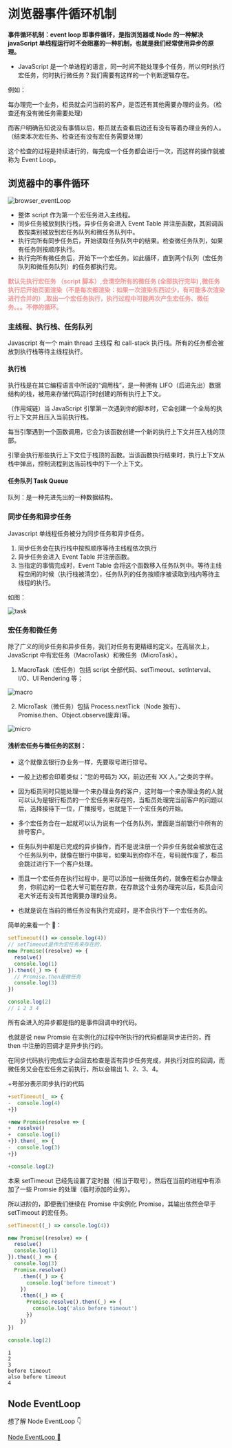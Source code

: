 # 浏览器事件循环机制

**事件循环机制：event loop 即事件循环，是指浏览器或 Node 的一种解决 javaScript 单线程运行时不会阻塞的一种机制，也就是我们经常使用异步的原理。**

- JavaScript 是一个单进程的语言，同一时间不能处理多个任务，所以何时执行宏任务，何时执行微任务？我们需要有这样的一个判断逻辑存在。

例如：

每办理完一个业务，柜员就会问当前的客户，是否还有其他需要办理的业务。（检查还有没有微任务需要处理）

而客户明确告知说没有事情以后，柜员就去查看后边还有没有等着办理业务的人。（结束本次宏任务、检查还有没有宏任务需要处理）

这个检查的过程是持续进行的，每完成一个任务都会进行一次，而这样的操作就被称为 Event Loop。

## 浏览器中的事件循环

![browser_eventLoop](./images/browser_EventLoop.jpeg)

- 整体 script 作为第一个宏任务进入主线程。
- 同步任务被放到执行栈，异步任务会进入 Event Table 并注册函数，其回调函数按类别被放到宏任务队列和微任务队列中。
- 执行完所有同步任务后，开始读取任务队列中的结果。检查微任务队列，如果有任务则按顺序执行。
- 执行完所有微任务后，开始下一个宏任务。如此循环，直到两个队列（宏任务队列和微任务队列）的任务都执行完。

**<font color="F19594">默认先执行宏任务 （script 脚本）,会清空所有的微任务 (全部执行完毕) ,微任务执行后开始页面渲染（不是每次都渲染：如果一次渲染东西过少，有可能多次渲染进行合并的）,取出一个宏任务执行，执行过程中可能再次产生宏任务、微任务。。。不停的循环。</font >**

### 主线程、执行栈、任务队列

Javascript 有一个 main thread 主线程 和 call-stack 执行栈。所有的任务都会被放到执行栈等待主线程执行。

#### 执行栈

执行栈是在其它编程语言中所说的“调用栈”，是一种拥有 LIFO（后进先出）数据结构的栈，被用来存储代码运行时创建的所有执行上下文。

（作用域链）当 JavaScript 引擎第一次遇到你的脚本时，它会创建一个全局的执行上下文并且压入当前执行栈。

每当引擎遇到一个函数调用，它会为该函数创建一个新的执行上下文并压入栈的顶部。

引擎会执行那些执行上下文位于栈顶的函数。当该函数执行结束时，执行上下文从栈中弹出，控制流程到达当前栈中的下一个上下文。

#### 任务队列 Task Queue

队列：是一种先进先出的一种数据结构。

### 同步任务和异步任务

Javascript 单线程任务被分为同步任务和异步任务。

1. 同步任务会在执行栈中按照顺序等待主线程依次执行
2. 异步任务会进入 Event Table 并注册函数。
3. 当指定的事情完成时，Event Table 会将这个函数移入任务队列中。等待主线程空闲的时候（执行栈被清空），任务队列的任务按顺序被读取到栈内等待主线程的执行。

如图：

![task](images/task.jpg)

### 宏任务和微任务

除了广义的同步任务和异步任务，我们对任务有更精细的定义。在高层次上，JavaScript 中有宏任务（MacroTask）和微任务（MicroTask）。

1. MacroTask（宏任务）包括 script 全部代码、setTimeout、setInterval、I/O、UI Rendering 等；

![macro](images/macro.png)

2. MicroTask（微任务）包括 Process.nextTick（Node 独有）、Promise.then、Object.observe(废弃)等。

![micro](images/micro.png)

#### 浅析宏任务与微任务的区别：

- 这个就像去银行办业务一样，先要取号进行排号。

- 一般上边都会印着类似：“您的号码为 XX，前边还有 XX 人。”之类的字样。

- 因为柜员同时只能处理一个来办理业务的客户，这时每一个来办理业务的人就可以认为是银行柜员的一个宏任务来存在的，当柜员处理完当前客户的问题以后，选择接待下一位，广播报号，也就是下一个宏任务的开始。

- 多个宏任务合在一起就可以认为说有一个任务队列，里面是当前银行中所有的排号客户。

- 任务队列中都是已完成的异步操作，而不是说注册一个异步任务就会被放在这个任务队列中，就像在银行中排号，如果叫到你你不在，号码就作废了，柜员会跳过进行下一个客户处理。

- 而且一个宏任务在执行过程中，是可以添加一些微任务的，就像在柜台办理业务，你前边的一位老大爷可能在存款，在存款这个业务办理完以后，柜员会问老大爷还有没有其他需要办理的业务。

- 也就是说在当前的微任务没有执行完成时，是不会执行下一个宏任务的。

简单的来看一个 🌰：

```js
setTimeout(() => console.log(4))
// setTimeout是作为宏任务来存在的，
new Promise((resolve) => {
  resolve()
  console.log(1)
}).then((_) => {
  // Promise.then是微任务
  console.log(3)
})

console.log(2)
// 1 2 3 4
```

所有会进入的异步都是指的是事件回调中的代码。

也就是说 new Promsie 在实例化的过程中所执行的代码都是同步进行的，而 then 中注册的回调才是异步执行的。

在同步代码执行完成后才会回去检查是否有异步任务完成，并执行对应的回调，而微任务又会在宏任务之前执行，所以会输出 1、2、3、4。

+号部分表示同步执行的代码

```js
+setTimeout(_ => {
-  console.log(4)
+})

+new Promise(resolve => {
+  resolve()
+  console.log(1)
+}).then(_ => {
-  console.log(3)
+})

+console.log(2)
```

本来 setTimeout 已经先设置了定时器（相当于取号），然后在当前的进程中有添加了一些 Promsie 的处理（临时添加的业务）。

所以进阶的，即便我们继续在 Promise 中实例化 Promise，其输出依然会早于 setTimeout 的宏任务。

```js
setTimeout((_) => console.log(4))

new Promise((resolve) => {
  resolve()
  console.log(1)
}).then((_) => {
  console.log(3)
  Promise.resolve()
    .then((_) => {
      console.log('before timeout')
    })
    .then((_) => {
      Promise.resolve().then((_) => {
        console.log('also before timeout')
      })
    })
})

console.log(2)
```

```log
1
2
3
before timeout
also before timeout
4
```

## Node EventLoop

想了解 Node EventLoop 👇

[Node EventLoop 🚀](../../node/base/eventLoop.md)
